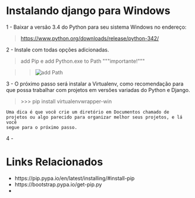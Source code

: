 # Instalando django para Windows

1 - Baixar a versão 3.4 do Python para seu sistema Windows no endereço:
>https://www.python.org/downloads/release/python-342/

2 - Instale com todas opções adicionadas.
>add Pip e add Python.exe to Path """importante!"""

>><img src="http://www.howtogeek.com/wp-content/uploads/2014/10/Python-8.jpg" alt="add Path">

 3 - O próximo passo será instalar a Virtualenv, como recomendação para que possa trabalhar com projetos em versões variadas  do Python e Django.
><p>>>> pip install virtualenvwrapper-win</p>

<code>Uma dica é que você crie um diretório em Documentos chamado de projetos ou algo parecido para organizar melhor seus projetos, e lá você segue para o próximo passo.
</code>

4 - 

<h1>Links Relacionados</h1>
<ul>
  <li>https://pip.pypa.io/en/latest/installing/#install-pip</li>
  <li>https://bootstrap.pypa.io/get-pip.py</li>
  <li></li>
</ul>

